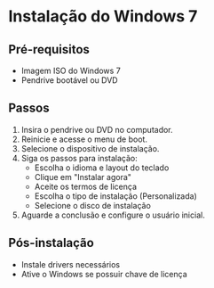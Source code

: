 # Instalação do Windows 7

## Pré-requisitos

- Imagem ISO do Windows 7
- Pendrive bootável ou DVD

## Passos

1. Insira o pendrive ou DVD no computador.
2. Reinicie e acesse o menu de boot.
3. Selecione o dispositivo de instalação.
4. Siga os passos para instalação:
   - Escolha o idioma e layout do teclado
   - Clique em "Instalar agora"
   - Aceite os termos de licença
   - Escolha o tipo de instalação (Personalizada)
   - Selecione o disco de instalação
5. Aguarde a conclusão e configure o usuário inicial.

## Pós-instalação

- Instale drivers necessários
- Ative o Windows se possuir chave de licença
